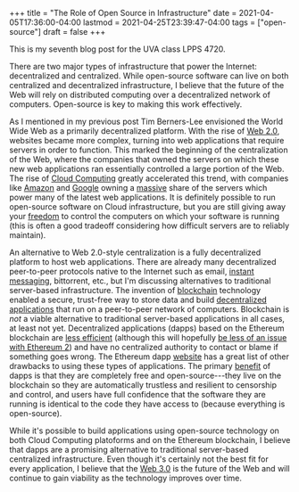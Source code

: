 +++
title = "The Role of Open Source in Infrastructure"
date = 2021-04-05T17:36:00-04:00
lastmod = 2021-04-25T23:39:47-04:00
tags = ["open-source"]
draft = false
+++

This is my seventh blog post for the UVA class LPPS 4720.

There are two major types of infrastructure that power the Internet: decentralized and centralized. While open-source software can live on both centralized and decentralized infrastructure, I believe that the future of the Web will rely on distributed computing over a decentralized network of computers. Open-source is key to making this work effectively.

As I mentioned in my previous post Tim Berners-Lee envisioned the World Wide Web as a primarily decentralized platform. With the rise of [Web 2.0](https://en.wikipedia.org/wiki/Web%5F2.0), websites became more complex, turning into web applications that require servers in order to function. This marked the beginning of the centralization of the Web, where the companies that owned the servers on which these new web applications ran essentially controlled a large portion of the Web. The rise of [Cloud Computing](https://xkcd.com/908/) greatly accelerated this trend, with companies like [Amazon](https://aws.amazon.com/) and [Google](https://cloud.google.com/) owning a [massive](https://www.theverge.com/2020/11/25/21719396/amazon-web-services-aws-outage-down-internet) share of the servers which power many of the latest web applications. It is definitely possible to run open-source software on Cloud infrastructure, but you are still giving away your [freedom](https://www.gnu.org/philosophy/who-does-that-server-really-serve.en.html) to control the computers on which your software is running (this is often a good tradeoff considering how difficult servers are to reliably maintain).

An alternative to Web 2.0-style centralization is a fully decentralized platform to host web applications. There are already many decentralized peer-to-peer protocols native to the Internet such as email, [instant messaging](https://en.wikipedia.org/wiki/Internet%5FRelay%5FChat), bittorrent, etc., but I'm discussing alternatives to traditional server-based infrastructure. The invention of [blockchain](https://www.investopedia.com/terms/b/blockchain.asp) technology enabled a secure, trust-free way to store data and build [decentralized applications](https://ethereum.org/en/dapps/) that run on a peer-to-peer network of computers. Blockchain is _not_ a viable alternative to traditional server-based applications in all cases, at least not yet. Decentralized applications (dapps) based on the Ethereum blockchain are [less efficient](https://www.investopedia.com/terms/p/proof-work.asp) (although this will hopefully [be less of an issue with Ethereum 2](https://ethereum.org/en/developers/docs/consensus-mechanisms/pos/)) and have no centralized authority to contact or blame if something goes wrong. The Ethereum dapp [website](https://ethereum.org/en/developers/docs/dapps/#implications-of-dapp-development) has a great list of other drawbacks to using these types of applications. The primary [benefit](https://ethereum.org/en/developers/docs/dapps/#benefits-of-dapp-development) of dapps is that they are completely free and open-source---they live on the blockchain so they are automatically trustless and resilient to censorship and control, and users have full confidence that the software they are running is identical to the code they have access to (because everything is open-source).

While it's possible to build applications using open-source technology on both Cloud Computing platoforms and on the Ethereum blockchain, I believe that dapps are a promising alternative to traditional server-based centralized infrastructure. Even though it's certainly not the best fit for every application, I believe that the [Web 3.0](https://www.forbes.com/sites/forbestechcouncil/2020/01/06/what-is-web-3-0/?sh=860d1de58dfb) is the future of the Web and will continue to gain viability as the technology improves over time.
